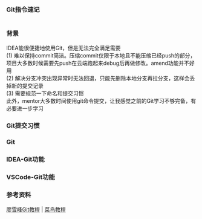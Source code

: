 ### Git指令速记
```
```


### 背景
IDEA能很便捷地使用Git，但是无法完全满足需要  
(1) 难以保持commit简洁。压缩commit仅限于本地且不能压缩已经push的部分，项目大多数时候需要先push在云端跑起来debug后再做修改。amend功能并不好用   
(2) 解决分支冲突出现异常时无法回退，只能先删除本地分支再拉分支，这样会丢掉新的提交记录   
(3) 需要规范一下命名和提交习惯  
此外，mentor大多数时间使用git命令提交，让我感觉之前的Git学习不够完备，有必要进一步学习   

### Git提交习惯


### Git

### IDEA-Git功能

### VSCode-Git功能



### 参考资料
[廖雪峰Git教程](https://liaoxuefeng.com/books/git/introduction/index.html) | [菜鸟教程](https://www.runoob.com/git/git-tutorial.html)